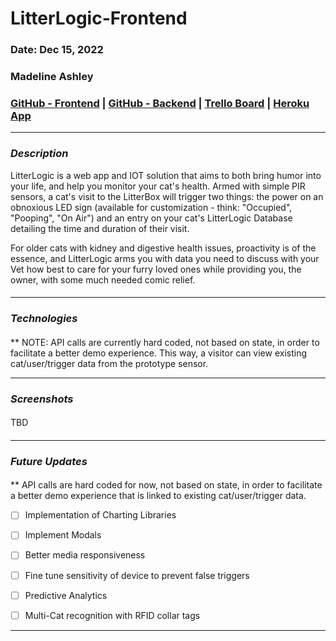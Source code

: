 # LitterLogic-Frontend

### Date: Dec 15, 2022

### Madeline Ashley


### [GitHub - Frontend](https://github.com/mashbash2150/LitterLogic-Frontend) | [GitHub - Backend](https://github.com/mashbash2150/LitterLogic-Backend) | [Trello Board](https://trello.com/b/AT77aoo4/litterlogic)  | [Heroku App](https://litterlogic.herokuapp.com/)

---




### **_Description_**

LitterLogic is a web app and IOT solution that aims to both bring humor into your life, and help you monitor your cat's health.  Armed with simple PIR sensors, a cat's visit to the LitterBox will trigger two things: the power on an obnoxious LED sign (available for customization - think: "Occupied", "Pooping", "On Air") and an entry on your cat's LitterLogic Database detailing the time and duration of their visit.    

For older cats with kidney and digestive health issues, proactivity is of the essence, and LitterLogic arms you with data you need to discuss with your Vet how best to care for your furry loved ones while providing you, the owner, with some much needed comic relief. 


#### 

---

### **_Technologies_**

#### 

** NOTE: API calls are currently hard coded, not based on state, in order to facilitate a better demo experience. This way, a visitor can view existing cat/user/trigger data from the prototype sensor.



---

### **_Screenshots_**

#### 

####

TBD

#### 



---

### **_Future Updates_**

####

** API calls are hard coded for now, not based on state, in order to facilitate a better demo experience that is linked to existing cat/user/trigger data.

- [ ] Implementation of Charting Libraries
- [ ] Implement Modals
- [ ] Better media responsiveness
- [ ] Fine tune sensitivity of device to prevent false triggers
- [ ] Predictive Analytics
- [ ] Multi-Cat recognition with RFID collar tags


---


